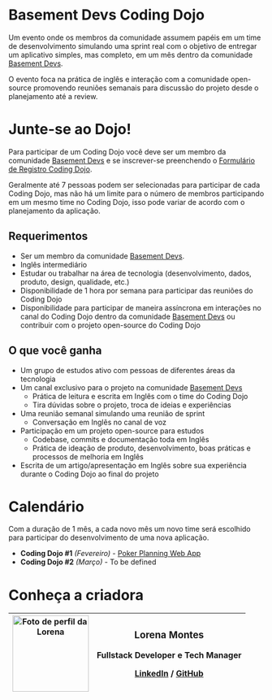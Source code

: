 # Basement Devs Coding Dojo
Um evento onde os membros da comunidade assumem papéis em um time de desenvolvimento simulando uma sprint real com o objetivo de entregar um aplicativo simples, mas completo, em um mês dentro da comunidade [Basement Devs](https://discord.gg/basementdevs).

O evento foca na prática de inglês e interação com a comunidade open-source promovendo reuniões semanais para discussão do projeto desde o planejamento até a review.

# Junte-se ao Dojo!
Para participar de um Coding Dojo você deve ser um membro da comunidade [Basement Devs](https://discord.gg/basementdevs) e se inscrever-se preenchendo o [Formulário de Registro Coding Dojo](https://forms.gle/n3DmBUsU7TTLc38KA).

Geralmente até 7 pessoas podem ser selecionadas para participar de cada Coding Dojo, mas não há um limite para o número de membros participando em um mesmo time no Coding Dojo, isso pode variar de acordo com o planejamento da aplicação.

## Requerimentos
- Ser um membro da comunidade [Basement Devs](https://discord.gg/basementdevs).
- Inglês intermediário
- Estudar ou trabalhar na área de tecnologia (desenvolvimento, dados, produto, design, qualidade, etc.)
- Disponibilidade de 1 hora por semana para participar das reuniões do Coding Dojo
- Disponibilidade para participar de maneira assíncrona em interações no canal do Coding Dojo dentro da comunidade [Basement Devs](https://discord.gg/basementdevs) ou contribuir com o projeto open-source do Coding Dojo

## O que você ganha
- Um grupo de estudos ativo com pessoas de diferentes áreas da tecnologia
- Um canal exclusivo para o projeto na comunidade [Basement Devs](https://discord.gg/basementdevs)
  - Prática de leitura e escrita em Inglês com o time do Coding Dojo
  - Tira dúvidas sobre o projeto, troca de ideias e experiências
- Uma reunião semanal simulando uma reunião de sprint
  - Conversação em Inglês no canal de voz
- Participação em um projeto open-source para estudos
  - Codebase, commits e documentação toda em Inglês
  - Prática de ideação de produto, desenvolvimento, boas práticas e processos de melhoria em Inglês
- Escrita de um artigo/apresentação em Inglês sobre sua experiência durante o Coding Dojo ao final do projeto

# Calendário
Com a duração de 1 mês, a cada novo mês um novo time será escolhido para participar do desenvolvimento de uma nova aplicação.

- **Coding Dojo #1** *(Fevereiro)* - [Poker Planning Web App](https://github.com/basementdevs/planning_poker)
- **Coding Dojo #2** *(Março)* - To be defined

# Conheça a criadora
| <img src="https://github.com/reenatoteixeira/planning_poker/assets/99664161/44ae38d9-0dd4-4871-95b0-a360a7b52682" alt="Foto de perfil da Lorena" width="150"/> | <h3>Lorena Montes</h3> <p>Fullstack Developer e Tech Manager</p> <a href="https://www.linkedin.com/in/lorenagmontes/" target="_blank">LinkedIn</a> / <a href="https://github.com/lorenalgm/" target="_blank">GitHub</a> <h3> </h3> |
| --- | --- |
